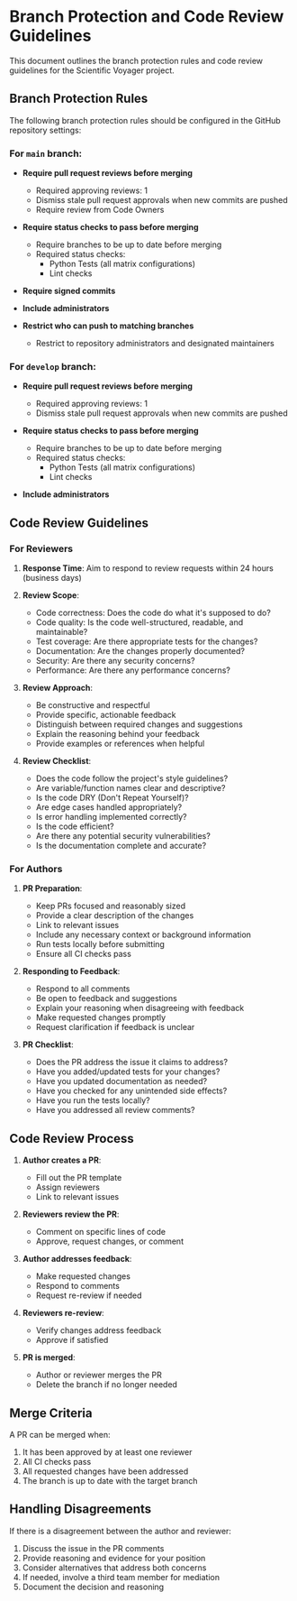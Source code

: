 # Branch Protection and Code Review Guidelines

This document outlines the branch protection rules and code review guidelines for the Scientific Voyager project.

## Branch Protection Rules

The following branch protection rules should be configured in the GitHub repository settings:

### For `main` branch:

- **Require pull request reviews before merging**
  - Required approving reviews: 1
  - Dismiss stale pull request approvals when new commits are pushed
  - Require review from Code Owners

- **Require status checks to pass before merging**
  - Require branches to be up to date before merging
  - Required status checks:
    - Python Tests (all matrix configurations)
    - Lint checks

- **Require signed commits**

- **Include administrators**

- **Restrict who can push to matching branches**
  - Restrict to repository administrators and designated maintainers

### For `develop` branch:

- **Require pull request reviews before merging**
  - Required approving reviews: 1
  - Dismiss stale pull request approvals when new commits are pushed

- **Require status checks to pass before merging**
  - Require branches to be up to date before merging
  - Required status checks:
    - Python Tests (all matrix configurations)
    - Lint checks

- **Include administrators**

## Code Review Guidelines

### For Reviewers

1. **Response Time**: Aim to respond to review requests within 24 hours (business days)

2. **Review Scope**:
   - Code correctness: Does the code do what it's supposed to do?
   - Code quality: Is the code well-structured, readable, and maintainable?
   - Test coverage: Are there appropriate tests for the changes?
   - Documentation: Are the changes properly documented?
   - Security: Are there any security concerns?
   - Performance: Are there any performance concerns?

3. **Review Approach**:
   - Be constructive and respectful
   - Provide specific, actionable feedback
   - Distinguish between required changes and suggestions
   - Explain the reasoning behind your feedback
   - Provide examples or references when helpful

4. **Review Checklist**:
   - Does the code follow the project's style guidelines?
   - Are variable/function names clear and descriptive?
   - Is the code DRY (Don't Repeat Yourself)?
   - Are edge cases handled appropriately?
   - Is error handling implemented correctly?
   - Is the code efficient?
   - Are there any potential security vulnerabilities?
   - Is the documentation complete and accurate?

### For Authors

1. **PR Preparation**:
   - Keep PRs focused and reasonably sized
   - Provide a clear description of the changes
   - Link to relevant issues
   - Include any necessary context or background information
   - Run tests locally before submitting
   - Ensure all CI checks pass

2. **Responding to Feedback**:
   - Respond to all comments
   - Be open to feedback and suggestions
   - Explain your reasoning when disagreeing with feedback
   - Make requested changes promptly
   - Request clarification if feedback is unclear

3. **PR Checklist**:
   - Does the PR address the issue it claims to address?
   - Have you added/updated tests for your changes?
   - Have you updated documentation as needed?
   - Have you checked for any unintended side effects?
   - Have you run the tests locally?
   - Have you addressed all review comments?

## Code Review Process

1. **Author creates a PR**:
   - Fill out the PR template
   - Assign reviewers
   - Link to relevant issues

2. **Reviewers review the PR**:
   - Comment on specific lines of code
   - Approve, request changes, or comment

3. **Author addresses feedback**:
   - Make requested changes
   - Respond to comments
   - Request re-review if needed

4. **Reviewers re-review**:
   - Verify changes address feedback
   - Approve if satisfied

5. **PR is merged**:
   - Author or reviewer merges the PR
   - Delete the branch if no longer needed

## Merge Criteria

A PR can be merged when:

1. It has been approved by at least one reviewer
2. All CI checks pass
3. All requested changes have been addressed
4. The branch is up to date with the target branch

## Handling Disagreements

If there is a disagreement between the author and reviewer:

1. Discuss the issue in the PR comments
2. Provide reasoning and evidence for your position
3. Consider alternatives that address both concerns
4. If needed, involve a third team member for mediation
5. Document the decision and reasoning
